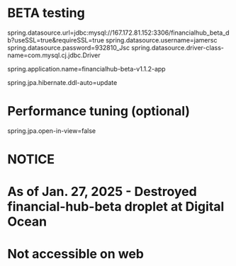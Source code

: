 # BETA testing
spring.datasource.url=jdbc:mysql://167.172.81.152:3306/financialhub_beta_db?useSSL=true&requireSSL=true
spring.datasource.username=jamersc
spring.datasource.password=932810_Jsc
spring.datasource.driver-class-name=com.mysql.cj.jdbc.Driver

spring.application.name=financialhub-beta-v1.1.2-app

spring.jpa.hibernate.ddl-auto=update

# Performance tuning (optional)
spring.jpa.open-in-view=false

# NOTICE
# As of Jan. 27, 2025 - Destroyed financial-hub-beta droplet at Digital Ocean
# Not accessible on web